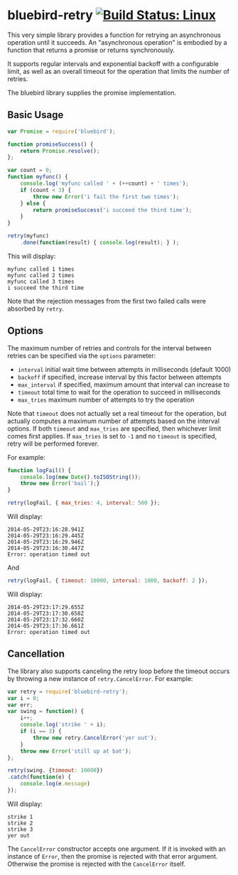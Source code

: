 # bluebird-retry [![Build Status: Linux](https://travis-ci.org/jut-io/bluebird-retry.png?branch=master)](https://travis-ci.org/jut-io/bluebird-retry)

This very simple library provides a function for retrying an
asynchronous operation until it succeeds. An "asynchronous operation"
is embodied by a function that returns a promise or returns synchronously.

It supports regular intervals and exponential backoff with a configurable
limit, as well as an overall timeout for the operation that limits the
number of retries.

The bluebird library supplies the promise implementation.

## Basic Usage

```js
var Promise = require('bluebird');

function promiseSuccess() {
    return Promise.resolve();
};

var count = 0;
function myfunc() {
    console.log('myfunc called ' + (++count) + ' times');
    if (count < 3) {
        throw new Error('i fail the first two times');
    } else {
        return promiseSuccess('i succeed the third time');
    }
}

retry(myfunc)
    .done(function(result) { console.log(result); } );
```

This will display:

```
myfunc called 1 times
myfunc called 2 times
myfunc called 3 times
i succeed the third time
```

Note that the rejection messages from the first two failed calls
were absorbed by `retry`.

## Options

The maximum number of retries and controls for the interval
between retries can be specified via the `options` parameter:

* `interval` initial wait time between attempts in milliseconds (default 1000)
* `backoff` if specified, increase interval by this factor between attempts
* `max_interval` if specified, maximum amount that interval can increase to
* `timeout` total time to wait for the operation to succeed in milliseconds
* `max_tries` maximum number of attempts to try the operation

Note that `timeout` does not actually set a real timeout for the operation,
but actually computes a maximum number of attempts based on the interval
options. If both `timeout` and `max_tries` are specified, then whichever
limit comes first applies. If `max_tries` is set to `-1` and no `timeout` 
is specified, retry will be performed forever.

For example:

```js
function logFail() {
    console.log(new Date().toISOString());
    throw new Error('bail');}
}

retry(logFail, { max_tries: 4, interval: 500 });
```
Will display:
```
2014-05-29T23:16:28.941Z
2014-05-29T23:16:29.445Z
2014-05-29T23:16:29.946Z
2014-05-29T23:16:30.447Z
Error: operation timed out
```

And

```js
retry(logFail, { timeout: 10000, interval: 1000, backoff: 2 });
```
Will display:

```
2014-05-29T23:17:29.655Z
2014-05-29T23:17:30.658Z
2014-05-29T23:17:32.660Z
2014-05-29T23:17:36.661Z
Error: operation timed out
```

## Cancellation

The library also supports canceling the retry loop before the timeout occurs by throwing a new instance of `retry.CancelError`. For example:

```js
var retry = require('bluebird-retry');
var i = 0;
var err;
var swing = function() {
    i++;
    console.log('strike ' + i);
    if (i == 3) {
        throw new retry.CancelError('yer out');
    }
    throw new Error('still up at bat');
};

retry(swing, {timeout: 10000})
.catch(function(e) {
    console.log(e.message)
});
```

Will display:

```
strike 1
strike 2
strike 3
yer out
```

The `CancelError` constructor accepts one argument. If it is invoked with an instance of `Error`, then the promise is rejected with that error argument. Otherwise the promise is rejected with the `CancelError` itself.
